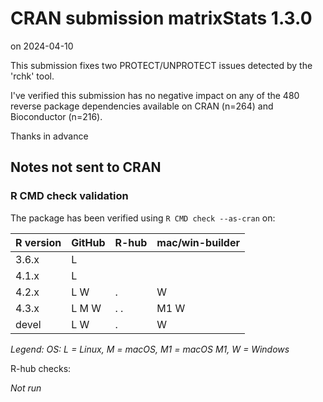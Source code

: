 # CRAN submission matrixStats 1.3.0

on 2024-04-10

This submission fixes two PROTECT/UNPROTECT issues detected by the 'rchk' tool.

I've verified this submission has no negative impact on any of the 480 reverse package dependencies available on CRAN (n=264) and Bioconductor (n=216).

Thanks in advance


## Notes not sent to CRAN

### R CMD check validation

The package has been verified using `R CMD check --as-cran` on:

| R version | GitHub | R-hub  | mac/win-builder |
| --------- | ------ | ------ | --------------- |
| 3.6.x     | L      |        |                 |
| 4.1.x     | L      |        |                 |
| 4.2.x     | L   W  |   .    |    W            |
| 4.3.x     | L M W  | .   .  | M1 W            |
| devel     | L   W  | .      |    W            |

*Legend: OS: L = Linux, M = macOS, M1 = macOS M1, W = Windows*


R-hub checks:

_Not run_
